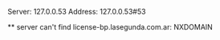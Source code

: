 Server:		127.0.0.53
Address:	127.0.0.53#53

** server can't find license-bp.lasegunda.com.ar: NXDOMAIN

